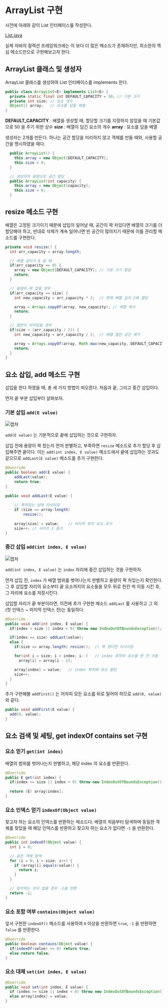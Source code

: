 # ArrayList 구현

사전에 아래와 같이 List 인터페이스를 작성한다.

[List.java](https://github.com/whdnjsdyd111/Data-Structure-Algorithm/blob/main/Data%20Structure/ArrayList%20%26%20LinkedList/List.java)

실제 자바의 컬렉션 프레임워크에는 이 보다 더 많은 메소드가 존재하지만, 최소한의 핵심 메소드만으로 구현해보고자 한다.

## ArrayList 클래스 및 생성자

ArrayList 클래스를 생성하여 List 인터페이스를 implements 한다.

```java
public class ArrayList<E> implements List<E> {
  private static final int DEFAULT_CAPACITY = 50; // 기본 크기
  private int size; // 요소 개수
  Object[] array;   // 요소를 담을 배열
}
```

**DEFAULT_CAPACITY** : 배열을 생성할 때, 할당할 크기를 지정하지 않았을 때 기본값으로 50 을 주기 위한 상수
**size** : 배열이 담긴 요소의 개수
**array** : 요소를 담을 배열

생성자는 2개를 만든다.
하나는 공간 할당을 미리하지 않고 객체를 만들 때와, 사용할 공간을 명시하였을 때다.

```java
  public ArrayList() {
    this.array = new Object[DEFAULT_CAPACITY];
    this.size = 0;
  }

  // 생성자의 용량으로 공간 할당
  public ArrayList(int capacity) {
    this.array = new Object[capacity];
    this.size = 0;
  }
```

## resize 메소드 구현

배열은 고정된 크기이기 때문에 삽입이 일어날 때, 공간이 꽉 차있다면 배열의 크기를 더 할당해야 하고,
반대로 삭제가 계속 일어나면 빈 공간이 많아지기 때문에 이를 관리할 메소드를 구현한다.

```java
private void resize() {
  int arr_capacity = array.length;

  // 배열 길이가 0 일 때
  if(arr_capacity == 0) {
    array = new Object[DEFAULT_CAPACITY]; // 기본 크기 할당
    return;
  }

  // 용량이 꽉 찼을 경우
  if(arr_capacity == size) {
    int new_capacity = arr_capacity * 2;  // 현재 배열 길이 2배 할당

    array = Arrays.copyOf(array, new_capacity); // 배열 복사
    return;
  }

  // 절반이 비어있을 경우
  if(size < (arr_capacity / 2)) {
    int new_capacity = arr_capacity / 2;  // 배열 절반 공간 제거

    array = Arrays.copyOf(array, Math.max(new_capacity, DEFAULT_CAPACITY)); // 배열 복사
    return;
  }
}
```

## 요소 삽입, add 메소드 구현

삽입을 한다 하였을 때, 총 세 가지 방법이 떠오른다.
처음과 끝, 그리고 중간 삽입이다.

먼저 끝 부분 삽입부터 살펴보자.

### 기본 삽입 `add(E value)`

![캡처](https://user-images.githubusercontent.com/66655578/166445255-82e76784-765c-487e-842a-5fb40b08308b.PNG)

`add(E value)` 는 기본적으로 끝에 삽입하는 것으로 구현하자.

삽입 전에 용량이 꽉 찼는지 먼저 판별하고, 부족하면 `resize` 메소드로 추가 할당 후 삽입해주면 끝이다.
이는 `add(int index, E value)` 메소드에서 끝에 삽입하는 것과도 같으므로 `addLast(E value)` 메소드를 추가 구현한다.

```java
@Override
public boolean add(E value) {
	addLast(value);
	return true;
}
 
public void addLast(E value) {
 
	// 꽉차있는 상태 리사이징
	if (size == array.length)
		resize();
    
	array[size] = value;	// 마지막 위치 요소 추가
	size++;	// 사이즈 1 증가
}
```

### 중간 삽입 `add(int index, E value)`

![캡처](https://user-images.githubusercontent.com/66655578/166446057-eadc6c4e-da15-49a4-92fb-74de57e76a80.PNG)

`add(int index, E value)` 는 `index` 자리에 중간 삽입하는 것을 구현하자.

먼저 삽입 전, `index` 가 배열 범위를 벗어나는지 판별하고 용량이 꽉 차있는지 확인한다.
그 후 삽입할 자리의 요소부터 끝 요소까지의 요소들을 모두 뒤로 한칸 씩 이동 시킨 후, 그 자리에 요소를 저장시킨다.

삽입할 자리가 끝 부분이라면, 이전에 추가 구현한 메소드 `addLast` 를 사용하고 그 외(첫 인덱스 ~ 마지막 인덱스 전)는 동일하다.

```java
@Override
public void add(int index, E value) {
  if(index > size || index < 0) throw new IndexOutOfBoundsException();	

  if(index == size) addLast(value);
  else {
    if(size == array.length) resize();	// 꽉 찼다면 리사이징

    for(int i = size; i > index; i--)	// index 후자의 요소들 한 칸 이동
      array[i] = array[i - 1];

    array[index] = value;	// index 위치에 요소 할당
    size++;
  }
}
```

추가 구현해볼 `addFirst()` 는 어차피 모든 요소를 뒤로 밀어야 하므로 `add(0, value)` 와 같다.

```java
public void addFirst(E value) {
  add(0, value);
}
```

## 요소 검색 및 세팅, get indexOf contains set 구현

### 요소 얻기 `get(int index)`

배열의 범위를 벗어나는지 판별하고, 해당 index 의 요소를 반환한다.

```java
@Override
public E get(int index) {
  if(index >= size || index < 0) throw new IndexOutOfBoundsException();	
  
  return (E) array[index];
}
```

### 요소 인덱스 얻기 `indexOf(Object value)`

찾고자 하는 요소의 인덱스를 반환하는 메소드다.
배열의 처음부터 탐색하며 동일한 객체를 찾았을 때 해당 인덱스를 반환하고 찾고자 하는 요소가 없다면 `-1` 을 반환한다.

```java
@Override
public int indexOf(Object value) {
  int i = 0;

  // 같은 객체 탐색
  for (i = 0; i < size; i++) {
    if (array[i].equals(value)) {
      return i;
    }
  }

  // 일치하는 것이 없을 경우 -1을 반환
  return -1;
}
```

### 요소 포함 여부 `contains(Object value)`

앞서 구현한 `indexOf()` 메소드를 사용하여 `0` 이상을 반환하면 `true`, `-1` 을 반환하면 `false` 를 반환한다.

```java
@Override
public boolean contains(Object value) {
  if(indexOf(value) >= 0) return true;
  else return false;
}
```

### 요소 대체 `set(int index, E value)`

```java
@Override
public void set(int index, E value) {
  if (index >= size || index < 0) throw new IndexOutOfBoundsException();
  else array[index] = value;
}
```
